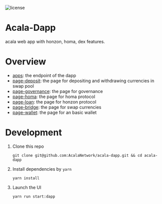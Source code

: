 ![license](https://img.shields.io/github/license/AcalaNetwork/acala-dapp)

# Acala-Dapp

acala web app with honzon, homa, dex features.

# Overview

- [apps](https://github.com/AcalaNetwork/acala-dapp/tree/master/packages/apps): the endpoint of the dapp
- [page-deposit](https://github.com/AcalaNetwork/acala-dapp/tree/master/packages/page-deposit): the page for depositing and withdrawing currencies in swap pool
- [page-governance](https://github.com/AcalaNetwork/acala-dapp/tree/master/packages/page-governance): the page for governance
- [page-homa](https://github.com/AcalaNetwork/acala-dapp/tree/master/packages/page-homa): the page for homa protocol
- [page-loan](https://github.com/AcalaNetwork/acala-dapp/tree/master/packages/page-loan): the page for honzon protocol
- [page-bridge](https://github.com/AcalaNetwork/acala-dapp/tree/master/packages/page-bridge): the page for swap currencies
- [page-wallet](https://github.com/AcalaNetwork/acala-dapp/tree/master/packages/page-wallet): the page for an basic wallet

# Development

1. Clone this repo

   ```base
   git clone git@github.com:AcalaNetwork/acala-dapp.git && cd acala-dapp
   ```

2. Install dependencies by `yarn`

   ```base
   yarn install
   ```

3. Launch the UI
   ```base
   yarn run start:dapp
   ```
